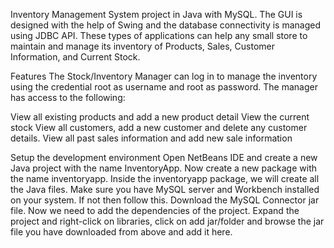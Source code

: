 Inventory Management System project in Java with MySQL. The GUI is designed with the help of Swing and the database connectivity is managed using JDBC API. These types of applications can help any small store to maintain and manage its inventory of Products, Sales, Customer Information, and Current Stock.


Features
The Stock/Inventory Manager can log in to manage the inventory using the credential root as username and root as password. The manager has access to the following:

View all existing products and add a new product detail
View the current stock
View all customers, add a new customer and delete any customer details.
View all past sales information and add new sale information



Setup the development environment
Open NetBeans IDE and create a new Java project with the name InventoryApp. Now create a new package with the name inventoryapp. Inside the inventoryapp package, we will create all the Java files. 
Make sure you have MySQL server and Workbench installed on your system. If not then follow this.
Download the MySQL Connector jar file. Now we need to add the dependencies of the project.
Expand the project and right-click on libraries, click on add jar/folder and browse the jar file you have downloaded from above and add it here.
